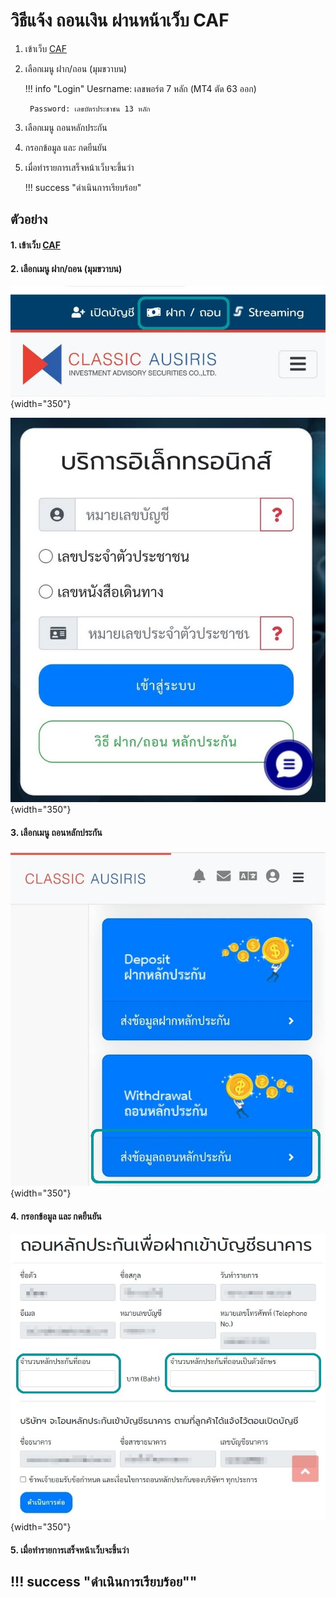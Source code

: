 # วิธีแจ้ง ถอนเงิน ผ่านหน้าเว็บ CAF
1. เข้าเว็บ [CAF](https://www.caf.co.th/)

2. เลือกเมนู ฝาก/ถอน (มุมขวาบน)

    !!! info "Login"
        Uesrname: เลขพอร์ต 7 หลัก (MT4 ตัด 63 ออก)

        Password: เลขบัตรประชาชน 13 หลัก

3. เลือกเมนู ถอนหลักประกัน

4. กรอกข้อมูล และ กดยืนยัน

5. เมื่อทำรายการเสร็จหน้าเว็บจะขึ้นว่า

    !!! success "ดำเนินการเรียบร้อย"

## ตัวอย่าง

#### 1. เข้าเว็บ [CAF](https://www.caf.co.th/)

#### 2. เลือกเมนู ฝาก/ถอน (มุมขวาบน)

![02](images/withdraw/02.jpg){width="350"}

![03](images/withdraw/03.jpg){width="350"}

#### 3. เลือกเมนู ถอนหลักประกัน

![03](images/withdraw/04.jpg){width="350"}

#### 4. กรอกข้อมูล และ กดยืนยัน

![04](images/withdraw/05.jpg){width="350"}

#### 5. เมื่อทำรายการเสร็จหน้าเว็บจะขึ้นว่า

!!! success "ดำเนินการเรียบร้อย""
---